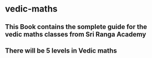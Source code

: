 # vedic-maths
## This Book contains the somplete guide for the vedic maths classes from Sri Ranga Academy
## There will be 5 levels in Vedic maths
